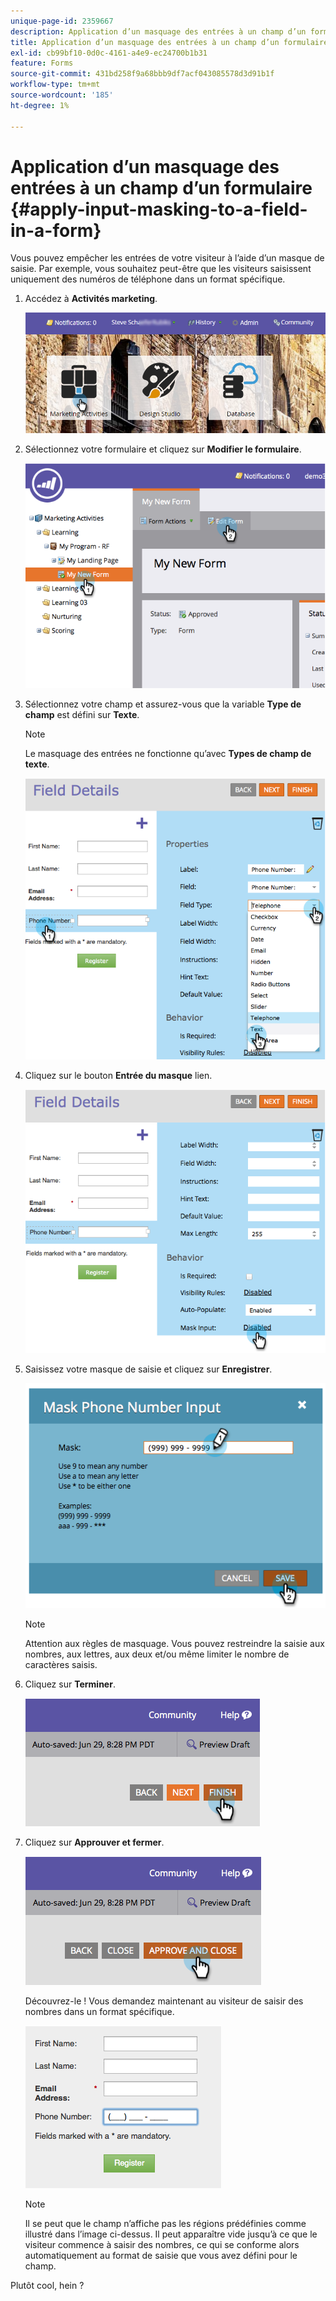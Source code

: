 ```yaml
---
unique-page-id: 2359667
description: Application d’un masquage des entrées à un champ d’un formulaire - Documents Marketo - Documentation du produit
title: Application d’un masquage des entrées à un champ d’un formulaire
exl-id: cb99bf10-0d0c-4161-a4e9-ec24700b1b31
feature: Forms
source-git-commit: 431bd258f9a68bbb9df7acf043085578d3d91b1f
workflow-type: tm+mt
source-wordcount: '185'
ht-degree: 1%

---
```


# Application d’un masquage des entrées à un champ d’un formulaire {#apply-input-masking-to-a-field-in-a-form}

Vous pouvez empêcher les entrées de votre visiteur à l’aide d’un masque de saisie. Par exemple, vous souhaitez peut-être que les visiteurs saisissent uniquement des numéros de téléphone dans un format spécifique.

1. Accédez à **Activités marketing**.

   ![](assets/login-marketing-activities-4.png)

1. Sélectionnez votre formulaire et cliquez sur **Modifier le formulaire**.

   ![](assets/image2014-9-15-13-3a40-3a44.png)

1. Sélectionnez votre champ et assurez-vous que la variable **Type de champ** est défini sur **Texte**.

   >[!NOTE]
   >
   >Le masquage des entrées ne fonctionne qu’avec **Types de champ de texte**.

   ![](assets/image2014-9-15-13-3a40-3a53.png)

1. Cliquez sur le bouton **Entrée du masque** lien.

   ![](assets/image2014-9-15-13-3a41-3a3.png)

1. Saisissez votre masque de saisie et cliquez sur **Enregistrer**.

   ![](assets/image2014-9-15-13-3a41-3a14.png)

   >[!NOTE]
   >
   >Attention aux règles de masquage. Vous pouvez restreindre la saisie aux nombres, aux lettres, aux deux et/ou même limiter le nombre de caractères saisis.

1. Cliquez sur **Terminer**.

   ![](assets/image2014-9-15-13-3a41-3a22.png)

1. Cliquez sur **Approuver et fermer**.

   ![](assets/image2014-9-15-13-3a41-3a28.png)

   Découvrez-le ! Vous demandez maintenant au visiteur de saisir des nombres dans un format spécifique.

   ![](assets/image2014-9-15-13-3a41-3a39.png)

   >[!NOTE]
   >
   >Il se peut que le champ n’affiche pas les régions prédéfinies comme illustré dans l’image ci-dessus. Il peut apparaître vide jusqu’à ce que le visiteur commence à saisir des nombres, ce qui se conforme alors automatiquement au format de saisie que vous avez défini pour le champ.

Plutôt cool, hein ?
